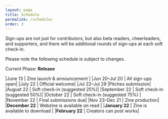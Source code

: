 ```yaml
---
layout: page
title: Schedule
permalink: /schedule/
order: 3
---
```

Sign-ups are not just for contributors, but also beta readers, cheerleaders, and supporters, and there will be additional rounds of sign-ups at each soft check-in.

Please note the following schedule is subject to changes.

Current Phase: **Release**

|June 13 | Zine launch & announcement |
|Jun 20–Jul 20 | All sign-ups open|
|July 22 | Official welcome|
|Jul 22–Jul 29  |Pitches submission|
|August 22  | Soft check-in (suggested 25%)|
|September 22   | Soft check-in (suggested 50%)|
|October 22   | Soft check-in (suggested 75%) |
|November 22 |  Final submissions due|
|Nov 23–Dec 21 | Zine production|
|**December 22**  | Webzine is available on read |
|**January 22**  | Zine is available to download |
|**February 22**  | Creators can post works|
